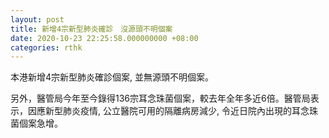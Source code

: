 ```yaml
---
layout: post
title: 新增4宗新型肺炎確診　沒源頭不明個案
date: 2020-10-23 22:25:58.000000000 +08:00
categories: rthk
---
```


本港新增4宗新型肺炎確診個案, 並無源頭不明個案。

另外，醫管局今年至今錄得136宗耳念珠菌個案，較去年全年多近6倍。醫管局表示，因應新型肺炎疫情, 公立醫院可用的隔離病房減少, 令近日院內出現的耳念珠菌個案急增。
